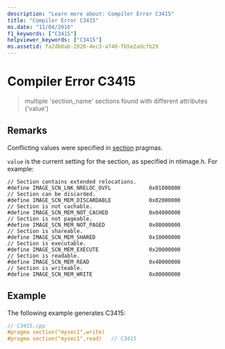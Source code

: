 ```yaml
---
description: "Learn more about: Compiler Error C3415"
title: "Compiler Error C3415"
ms.date: "11/04/2016"
f1_keywords: ["C3415"]
helpviewer_keywords: ["C3415"]
ms.assetid: fa2db8ab-2820-4ec3-a740-fb5e2adcfb29
---
```

# Compiler Error C3415

> multiple 'section_name' sections found with different attributes ('value')

## Remarks

Conflicting values were specified in [section](../../preprocessor/section.md) pragmas.

`value` is the current setting for the section, as specified in ntimage.h. For example:

```
// Section contains extended relocations.
#define IMAGE_SCN_LNK_NRELOC_OVFL            0x01000000
// Section can be discarded.
#define IMAGE_SCN_MEM_DISCARDABLE            0x02000000
// Section is not cachable.
#define IMAGE_SCN_MEM_NOT_CACHED             0x04000000
// Section is not pageable.
#define IMAGE_SCN_MEM_NOT_PAGED              0x08000000
// Section is shareable.
#define IMAGE_SCN_MEM_SHARED                 0x10000000
// Section is executable.
#define IMAGE_SCN_MEM_EXECUTE                0x20000000
// Section is readable.
#define IMAGE_SCN_MEM_READ                   0x40000000
// Section is writeable.
#define IMAGE_SCN_MEM_WRITE                  0x80000000
```

## Example

The following example generates C3415:

```cpp
// C3415.cpp
#pragma section("mysec1",write)
#pragma section("mysec1",read)   // C3415
```
